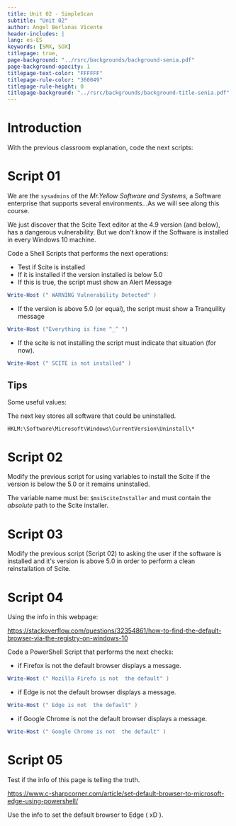 ```yaml
---
title: Unit 02 - SimpleScan
subtitle: "Unit 02"
author: Angel Berlanas Vicente
header-includes: |
lang: es-ES
keywords: [SMX, SOX]
titlepage: true,
page-background: "../rsrc/backgrounds/background-senia.pdf"
page-background-opacity: 1
titlepage-text-color: "FFFFFF"
titlepage-rule-color: "360049"
titlepage-rule-height: 0
titlepage-background: "../rsrc/backgrounds/background-title-senia.pdf"
---
```


# Introduction

With the previous classroom explanation, code the next scripts:

# Script 01

We are the `sysadmins` of the *Mr.Yellow Software and Systems*, a Software enterprise that supports several environments...As we will see along this course.

We just discover that the Scite Text editor at the 4.9 version (and below), has a dangerous vulnerability. But we don't know if the Software is installed in every Windows 10 machine.

Code a Shell Scripts that performs the next operations:

- Test if Scite is installed 
- If it is installed if the version installed is below 5.0
- If this is true, the script must show an Alert Message
```PowerShell
Write-Host (" WARNING Vulnerability Detected" )
```
- If the version is above 5.0 (or equal), the script must show a Tranquility message
```PowerShell
Write-Host ("Everything is fine ^_^ ")
```
- If the scite is not installing the script must indicate that situation (for now).
```PowerShell
Write-Host (" SCITE is not installed" )
```

## Tips

Some useful values:

The next key stores all software that could be uninstalled.
```registry
HKLM:\Software\Microsoft\Windows\CurrentVersion\Uninstall\*
```

# Script 02

Modify the previous script for using variables to install the Scite if the version is below the 5.0 or it remains uninstalled.

The variable name must be: `$msiSciteInstaller` and must contain the *absolute* path to the Scite installer. 

# Script 03

Modify the previous script (Script 02) to asking the user if the software is installed and it's version is above 5.0 in order to perform a clean reinstallation of Scite.

# Script 04

Using the info in this webpage:

https://stackoverflow.com/questions/32354861/how-to-find-the-default-browser-via-the-registry-on-windows-10

Code a PowerShell Script that performs the next checks:

- if Firefox is not the default browser displays a message.
```PowerShell
Write-Host (" Mozilla Firefo is not  the default" )
```
- if Edge is not the default browser displays a message.
```PowerShell
Write-Host (" Edge is not  the default" )
```
- if Google Chrome is not the default browser displays a message.
```PowerShell
Write-Host (" Google Chrome is not  the default" )
```

# Script 05 

Test if the info of this page is telling the truth.

https://www.c-sharpcorner.com/article/set-default-browser-to-microsoft-edge-using-powershell/

Use the info to set the default browser to Edge ( xD ).


